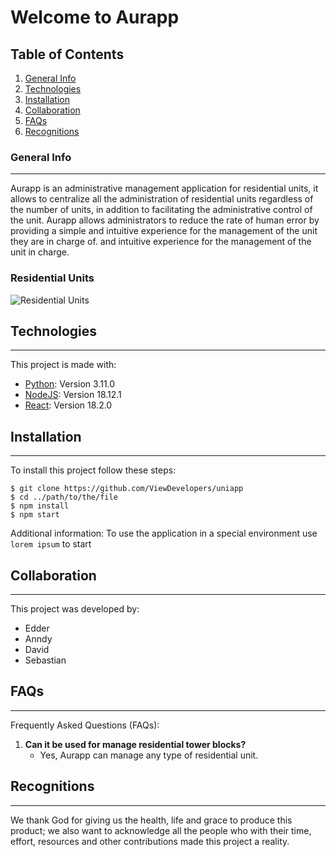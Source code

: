 # Welcome to Aurapp

## Table of Contents
1. [General Info](#general-info)
2. [Technologies](#technologies)
3. [Installation](#installation)
4. [Collaboration](#collaboration)
5. [FAQs](#faqs)
6. [Recognitions](#recognitions)

### General Info
***
Aurapp is an administrative management application for residential units, it allows to centralize all the administration of residential units regardless of the number of units, in addition to facilitating the administrative control of the unit.
Aurapp allows administrators to reduce the rate of human error by providing a simple and intuitive experience for the management of the unit they are in charge of.
and intuitive experience for the management of the unit in charge.

### Residential Units
![Residential Units](https://www.metrocuadrado.com/noticias/assets/backend/field/image/68678231_ml.jpg)


## Technologies
***
This project is made with:
* [Python](https://www.python.org/): Version 3.11.0
* [NodeJS](https://nodejs.org/es/): Version 18.12.1
* [React](https://es.reactjs.org/): Version 18.2.0

## Installation
***
To install this project follow these steps: 
```
$ git clone https://github.com/ViewDevelopers/uniapp
$ cd ../path/to/the/file
$ npm install
$ npm start
```
Additional information: To use the application in a special environment use ``lorem ipsum`` to start

## Collaboration
***
This project was developed by:
* Edder
* Anndy
* David 
* Sebastian

## FAQs
***
Frequently Asked Questions (FAQs):
1. **Can it be used for manage residential tower blocks?**
	* Yes, Aurapp can manage any type of residential unit. 

## Recognitions
***
We thank God for giving us the health, life and grace to produce this product; we also want to acknowledge all the people who with their time, effort, resources and other contributions made this project a reality.

